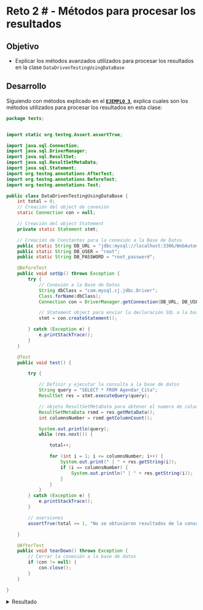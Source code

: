 # Reto 2 # - Métodos para procesar los resultados

## Objetivo

* Explicar los métodos avanzados utilizados para procesar los resultados en la clase `DataDrivenTestingUsingDataBase`

## Desarrollo

Siguiendo con métodos explicado en el [**`EJEMPLO 3`**](./Ejemplo-03), explica cuales son los métodos utilizados para procesar los resultados en esta clase:


```Java
package tests;


import static org.testng.Assert.assertTrue;

import java.sql.Connection;
import java.sql.DriverManager;
import java.sql.ResultSet;
import java.sql.ResultSetMetaData;
import java.sql.Statement;
import org.testng.annotations.AfterTest;
import org.testng.annotations.BeforeTest;
import org.testng.annotations.Test;

public class DataDrivenTestingUsingDataBase {
	int total = 0;
	// Creación del object de conexión
	static Connection con = null;

	// Creación del object Statement
	private static Statement stmt;

	// Creación de Constantes para la conexión a la Base de Datos
	public static String DB_URL = "jdbc:mysql://localhost:3306/WebAutomationTesting";
	public static String DB_USER = "root";
	public static String DB_PASSWORD = "root_password";

	@BeforeTest
	public void setUp() throws Exception {
		try {
			// Conexión a la Base de Datos
			String dbClass = "com.mysql.cj.jdbc.Driver";
			Class.forName(dbClass);
			Connection con = DriverManager.getConnection(DB_URL, DB_USER, DB_PASSWORD);

			// Statement object para enviar la declaración SQL a la base de datos
			stmt = con.createStatement();

		} catch (Exception e) {
			e.printStackTrace();
		}
	}

	@Test
	public void test() {

		try {

			// Definir y ejecutar la consulta a la base de datos
			String query = "SELECT * FROM Agendar_Cita";
			ResultSet res = stmt.executeQuery(query);

			// objeto ResultSetMetaData para obtener el numero de columnas de la tabla
			ResultSetMetaData rsmd = res.getMetaData();
			int columnsNumber = rsmd.getColumnCount();

			System.out.println(query);
			while (res.next()) {

				total++;

				for (int i = 1; i <= columnsNumber; i++) {
					System.out.print(" | " + res.getString(i));
					if (i == columnsNumber) {
						System.out.println(" | " + res.getString(i));
					}
				}
			}
		} catch (Exception e) {
			e.printStackTrace();
		}

		// asersiones
		assertTrue(total >= 1, "No se obtuvieron resultados de la consulta");

	}

	@AfterTest
	public void tearDown() throws Exception {
		// Cerrar la conexión a la base de datos
		if (con != null) {
			con.close();
		}
	}

}

```


<details>
  <summary>Resultado</summary>
> res.next(): usado junto el ciclo while para recorrer todos los registros de la colsulta ejecutada.
> res.getString(i): usado para obtener el string del resultado segun la columna indicada con el valor `i`

</details>